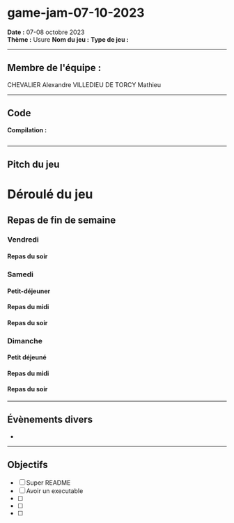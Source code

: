 # game-jam-07-10-2023

**Date :** 07-08 octobre 2023   
**Thème :** Usure
**Nom du jeu :** 
**Type de jeu :**   

---
## Membre de l'équipe :
CHEVALIER Alexandre
VILLEDIEU DE TORCY Mathieu    

---
## Code

**Compilation :** 
```bash
```  

---  
## Pitch du jeu 


# Déroulé du jeu


## Repas de fin de semaine

### Vendredi 
#### Repas du soir 


### Samedi
#### Petit-déjeuner 

#### Repas du midi 

#### Repas du soir


### Dimanche 
#### Petit déjeuné 

#### Repas du midi 

#### Repas du soir 


---
## Évènements divers
* 

---
## Objectifs

- [ ] Super README 
- [ ] Avoir un executable   
- [ ] 
- [ ] 
- [ ] 

